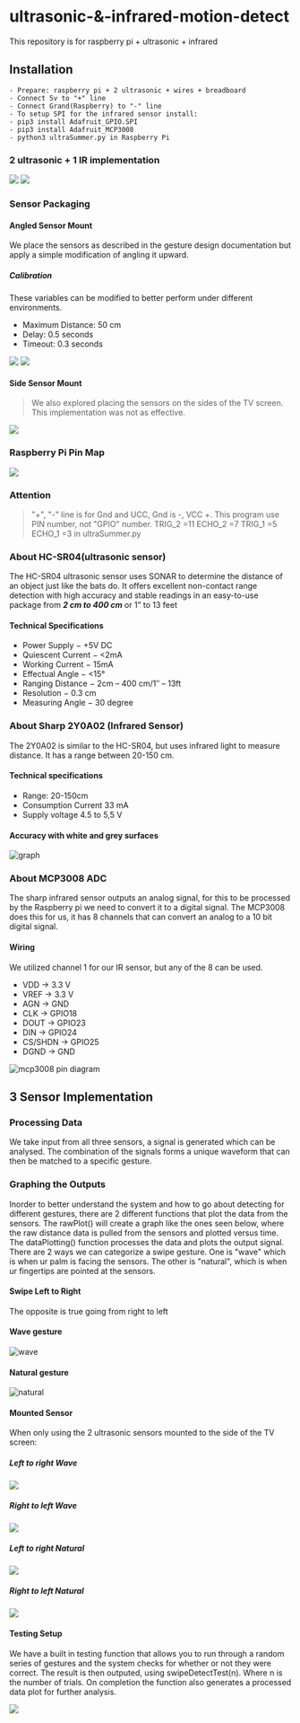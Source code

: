 # ultrasonic-&-infrared-motion-detect
This repository is for raspberry pi + ultrasonic + infrared

## Installation
    - Prepare: raspberry pi + 2 ultrasonic + wires + breadboard
    - Connect 5v to "+" line
    - Connect Grand(Raspberry) to "-" line 
    - To setup SPI for the infrared sensor install:
    - pip3 install Adafruit_GPIO.SPI
    - pip3 install Adafruit_MCP3008
    - python3 ultraSummer.py in Raspberry Pi
    

### 2 ultrasonic + 1 IR implementation 
![](./images/top-sensors.jpeg)
![](./images/front-sensors.jpeg)

### Sensor Packaging 
#### Angled Sensor Mount
We place the sensors as described in the gesture design documentation but apply a simple modification of angling it upward. 
##### Calibration 
These variables can be modified to better perform under different environments.
- Maximum Distance: 50 cm
- Delay: 0.5 seconds
- Timeout: 0.3 seconds

![](./images/LayoutDesign.png)
![](./images/AngleFrontView.jpeg)

#### Side Sensor Mount
>We also explored placing the sensors on the sides of the TV screen. This implementation was not as effective. 

![](./images/SideMountTV.jpeg)



### Raspberry Pi Pin Map
![](./images/raspberryPinMap.jpg)

### Attention
> "+", "-" line is for Gnd and UCC, Gnd is -, VCC +. This program use PIN number, not "GPIO" number. 
TRIG_2 =11 
ECHO_2 =7 
TRIG_1 =5
ECHO_1 =3
in ultraSummer.py

### About HC-SR04(ultrasonic sensor)
The HC-SR04 ultrasonic sensor uses SONAR to determine the distance of an object just like the bats do. It offers excellent non-contact range detection with high accuracy and stable readings in an easy-to-use package from ***2 cm to 400 cm*** or 1” to 13 feet

#### Technical Specifications
- Power Supply − +5V DC
- Quiescent Current − <2mA
- Working Current − 15mA
- Effectual Angle − <15°
- Ranging Distance − 2cm – 400 cm/1″ – 13ft
- Resolution − 0.3 cm
- Measuring Angle − 30 degree



### About Sharp 2Y0A02 (Infrared Sensor)
The 2Y0A02 is similar to the HC-SR04, but uses infrared light to measure distance. It has a range between 20-150 cm.

#### Technical specifications
- Range: 20-150cm
- Consumption Current 33 mA
- Supply voltage 4.5 to 5,5 V

#### Accuracy with white and grey surfaces 
![graph](./images/2y0a02_graph.png)

### About MCP3008 ADC 
The sharp infrared sensor outputs an analog signal, for this to be processed by the Raspberry pi we need to convert it to a digital signal. The MCP3008 does this for us, it has 8 channels that can convert an analog to a 10 bit digital signal. 

#### Wiring 
We utilized channel 1 for our IR sensor, but any of the 8 can be used. 
- VDD -> 3.3 V
- VREF -> 3.3 V
- AGN -> GND
- CLK -> GPIO18
- DOUT -> GPIO23
- DIN -> GPIO24
- CS/SHDN -> GPIO25
- DGND -> GND

![mcp3008 pin diagram](./images/mcp3008-pindiagram.png)

## 3 Sensor Implementation

### Processing Data
We take input from all three sensors, a signal is generated which can be analysed. The combination of the signals forms a unique waveform that can then be matched to a specific gesture.

### Graphing the Outputs
Inorder to better understand the system and how to go about detecting for different gestures, there are 2 different functions that plot the data from the sensors. The rawPlot() will create a graph like the ones seen below, where the raw distance data is pulled from the sensors and plotted versus time. The dataPlotting() function processes the data and plots the output signal.
There are 2 ways we can categorize a swipe gesture. One is "wave" which is when ur palm is facing the sensors. The other is "natural", which is when ur fingertips are pointed at the sensors.
#### Swipe Left to Right
The opposite is true going from right to left
#### Wave gesture
![wave](./images/LTR_wave.png)
#### Natural gesture
![natural](./images/LTR_natural.png)


#### Mounted Sensor 
When only using the 2 ultrasonic sensors mounted to the side of the TV screen:
##### Left to right Wave
![](./images/LTRmounted.png)
##### Right to left Wave
![](./images/RTLmounted.png)
##### Left to right Natural
![](./images/LTRmountedNatural.png)
##### Right to left Natural
![](./images/RTLmountedNatural.png)

#### Testing Setup
We have a built in testing function that allows you to run through a random series of gestures and the system checks for whether or not they were correct. The result is then outputed, using swipeDetectTest(n). Where n is the number of trials. On completion the function also generates a processed data plot for further analysis. 

![](./images/sampleTestOutput.png)


